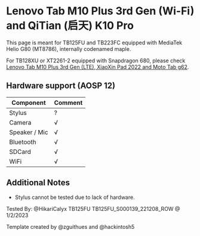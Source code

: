 # Lenovo Tab M10 Plus 3rd Gen (Wi-Fi) and QiTian (启天) K10 Pro

This page is meant for TB125FU and TB223FC equipped with MediaTek Helio G80 (MT8786), internally codenamed maple.

For TB128XU or XT2261-2 equipped with Snapdragon 680, please check [Lenovo Tab M10 Plus 3rd Gen (LTE), XiaoXin Pad 2022 and Moto Tab g62](https://github.com/phhusson/treble_experimentations/wiki/Lenovo-Tab-M10-Plus-3rd-Gen-%28LTE%29%2C-XiaoXin-Pad-2022-and-Moto-Tab-g62).

## Hardware support (AOSP 12)

| Component                 |      Comment                                              |
|---------------------------|-----------------------------------------------------------|
| Stylus                    | ?                                                      |
| Camera                    | √                                                      |
| Speaker / Mic             | √                                                      |
| Bluetooth                 | √                                         |
| SDCard                       | √                                                    |
| WiFi                      | √                                                      |

## Additional Notes
* Stylus cannot be tested due to lack of hardware.

Tested By: @HikariCalyx TB125FU TB125FU_S000139_221208_ROW @ 1/2/2023

Template created by @zguithues and @hackintosh5